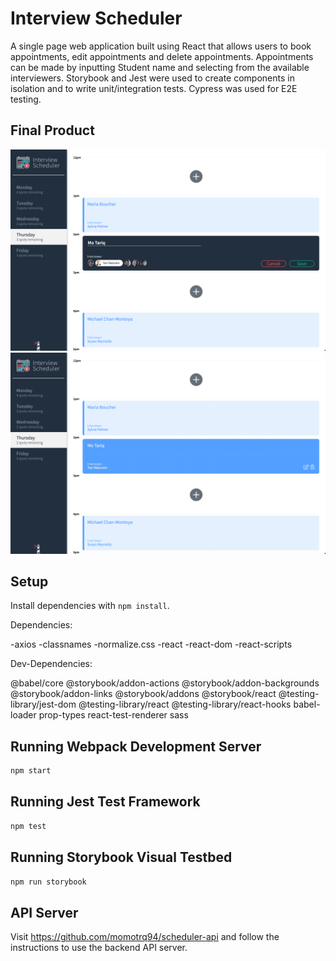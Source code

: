# Interview Scheduler

A single page web application built using React that allows users to book appointments, edit appointments and delete appointments. Appointments can be made by inputting Student name and selecting from the available interviewers. Storybook and Jest were used to create components in isolation and to write unit/integration tests. Cypress was used for E2E testing.

## Final Product

![screenshot of creating appoinment](https://github.com/momotrq94/scheduler/blob/master/docs/create-appointment.png)
![screenshot of created appointment](https://github.com/momotrq94/scheduler/blob/master/docs/created-appointment.png)

## Setup

Install dependencies with `npm install`.

Dependencies:

-axios
-classnames
-normalize.css
-react
-react-dom
-react-scripts

Dev-Dependencies:

@babel/core
@storybook/addon-actions
@storybook/addon-backgrounds
@storybook/addon-links
@storybook/addons
@storybook/react
@testing-library/jest-dom
@testing-library/react
@testing-library/react-hooks
babel-loader
prop-types
react-test-renderer
sass

## Running Webpack Development Server

```sh
npm start
```

## Running Jest Test Framework

```sh
npm test
```

## Running Storybook Visual Testbed

```sh
npm run storybook
```

## API Server

Visit https://github.com/momotrq94/scheduler-api and follow the instructions to use the backend API server.
